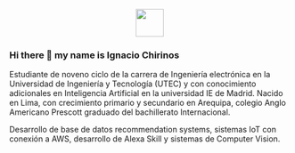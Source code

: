 <p align="center">
  <a href="https://www.linkedin.com/in/ignacio-chirinos-palacios-830a6b213/" target="_blank"><img src="https://icon-library.com/images/linkedin-icon-small/linkedin-icon-small-21.jpg" with="50" height="50" /></a>

### Hi there 👋 my name is Ignacio Chirinos
Estudiante de noveno ciclo de la carrera de Ingeniería electrónica en la Universidad de Ingeniería y Tecnología (UTEC) y con conocimiento adicionales en Inteligencia Artificial en la universidad IE de Madrid. Nacido en Lima, con crecimiento primario y secundario en Arequipa, colegio Anglo Americano Prescott graduado del bachillerato Internacional.

Desarrollo de base de datos recommendation systems, sistemas IoT con conexión a AWS, desarrollo de Alexa Skill y sistemas de Computer Vision.

<!--
**IgnacioChirinos/IgnacioChirinos** is a ✨ _special_ ✨ repository because its `README.md` (this file) appears on your GitHub profile.

Here are some ideas to get you started:

- 🔭 I’m currently working on ...
- 🌱 I’m currently learning ...
- 👯 I’m looking to collaborate on ...
- 🤔 I’m looking for help with ...
- 💬 Ask me about ...
- 📫 How to reach me: ...
- 😄 Pronouns: ...
- ⚡ Fun fact: ...
-->
